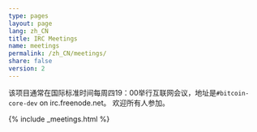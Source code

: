 ```yaml
---
type: pages
layout: page
lang: zh_CN
title: IRC Meetings
name: meetings
permalink: /zh_CN/meetings/
share: false
version: 2
---
```

该项目通常在国际标准时间每周四19：00举行互联网会议，地址是`#bitcoin-core-dev` on irc.freenode.net。
欢迎所有人参加。

{% include _meetings.html %}